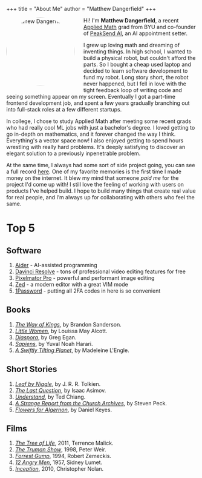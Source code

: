 +++
title = "About Me"
author = "Matthew Dangerfield"
+++

<img src="/profile_small.jpeg" alt="Matthew Dangerfield" width="180" height="180" style="border-radius: 50%; float: left; margin-top: 0; margin-right: 1.5rem; margin-bottom: 1rem;" />

Hi! I'm **Matthew Dangerfield**, a recent [Applied Math](https://acme.byu.edu/) grad from BYU and co-founder of [PeakSend AI](https://peaksendai.com/), an AI appointment setter.

I grew up loving math and dreaming of inventing things. In high school, I wanted to build a physical robot, but couldn't afford the parts. So I bought a cheap used laptop and decided to learn software development to fund my robot. Long story short, the robot never happened, but I fell in love with the tight feedback loop of writing code and seeing something appear on my screen. Eventually I got a part-time frontend development job, and spent a few years gradually branching out into full-stack roles at a few different startups.

In college, I chose to study Applied Math after meeting some recent grads who had really cool ML jobs with just a bachelor's degree. I loved getting to go in-depth on mathematics, and it forever changed the way I think. Everything's a vector space now! I also enjoyed getting to spend hours wrestling with really hard problems. It's deeply satisfying to discover an elegant solution to a previously inpenetrable problem.

At the same time, I always had some sort of side project going, you can see a full record [here](/projects). One of my favorite memories is the first time I made money on the internet. It blew my mind that someone _paid me_ for the project I'd come up with! I still love the feeling of working with users on products I've helped build. I hope to build many things that create real value for real people, and I’m always up for collaborating with others who feel the same.

# Top 5

## Software

1. [Aider](https://aider.chat/) - AI-assisted programming
2. [Davinci Resolve](https://www.blackmagicdesign.com/products/davinciresolve) - tons of professional video editing features for free
3. [Pixelmator Pro](https://www.pixelmator.com/pro/) - powerful and performant image editing
4. [Zed](https://zed.dev/) - a modern editor with a great VIM mode
5. [1Password](https://1password.com/) - putting all 2FA codes in here is so convenient

## Books

1. [_The Way of Kings_](https://app.thestorygraph.com/books/10a10b05-04cf-4dac-ba55-04c6f68d10a7), by Brandon Sanderson.
2. [_Little Women_](https://app.thestorygraph.com/books/47a5db6e-c3b4-41c9-bb59-46212d43e411), by Louissa May Alcott.
3. [_Diaspora_](https://app.thestorygraph.com/books/cf3e5868-a15f-4b21-ba08-e8779bddfc88), by Greg Egan.
4. [_Sapiens_](https://app.thestorygraph.com/books/62e58844-2bdb-4696-b704-581871b472f8), by Yuval Noah Harari.
5. [_A Swiftly Tilting Planet_](https://app.thestorygraph.com/books/9e547d78-ec90-4ba8-84c1-ae2e4f55fb3f), by Madeleine L'Engle.

## Short Stories

1. [_Leaf by Niggle_](https://en.wikipedia.org/wiki/Leaf_by_Niggle), by J. R. R. Tolkien.
2. [_The Last Question_](https://en.wikipedia.org/wiki/The_Last_Question), by Isaac Asimov.
3. [_Understand_](<https://en.wikipedia.org/wiki/Understand_(story)>), by Ted Chiang.
4. [_A Strange Report from the Church Archives_](https://en.wikipedia.org/wiki/Steven_L._Peck_bibliography), by Steven Peck.
5. [_Flowers for Algernon_](https://en.wikipedia.org/wiki/Flowers_for_Algernon), by Daniel Keyes.

## Films

1. [_The Tree of Life_](https://letterboxd.com/film/the-tree-of-life-2011/), 2011, Terrence Malick.
2. [_The Truman Show_](https://letterboxd.com/film/the-truman-show/), 1998, Peter Weir.
3. [_Forrest Gump_](https://letterboxd.com/film/forrest-gump/), 1994, Robert Zemeckis.
4. [_12 Angry Men_](https://letterboxd.com/film/12-angry-men/), 1957, Sidney Lumet.
5. [_Inception_](https://letterboxd.com/film/inception/), 2010, Christopher Nolan.
